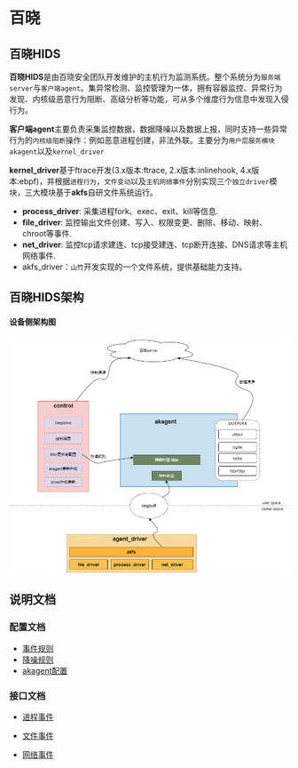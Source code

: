 # 百晓

## 百晓HIDS
**百晓HIDS**是由百晓安全团队开发维护的主机行为监测系统。整个系统分为`服务端server`与`客户端agent`。集异常检测、监控管理为一体，拥有容器监控、异常行为发现、内核级恶意行为阻断、高级分析等功能，可从多个维度行为信息中发现入侵行为。



**客户端agent**主要负责采集监控数据，数据降噪以及数据上报，同时支持一些异常行为的`内核级阻断`操作：例如恶意进程创建，非法外联。主要分为`用户层服务模块akagent`以及`kernel_driver`



**kernel_driver**基于ftrace开发(3.x版本:ftrace, 2.x版本:inlinehook, 4.x版本:ebpf)，并根据`进程行为`，`文件变动`以及`主机网络事件`分别实现三个`独立driver`模块，三大模块基于**akfs**自研文件系统运行。

- **process_driver**:  采集进程fork、exec、exit、kill等信息.
- **file_driver**: 监控输出文件创建、写入、权限变更、删除、移动、映射、chroot等事件.
- **net_driver**: 监控tcp请求建连、tcp接受建连、tcp断开连接、DNS请求等主机网络事件.
- akfs_driver：`山竹`开发实现的一个文件系统，提供基础能力支持。



## 百晓HIDS架构

#### 																							设备侧架构图

![百晓功能结构图](image/百晓设备侧架构图.png)







## 说明文档

### 配置文档

- [事件规则](./配置文档/事件规则说明.md)
- [降噪规则](./配置文档/降噪规则说明.md)
- [akagent配置](./配置文档/akagent配置.md)

### 接口文档

- [进程事件](./接口文档/进程事件内容说明.md)

- [文件事件](./接口文档/文件事件内容说明.md)
- [网络事件](./接口文档/网络事件内容说明.md)